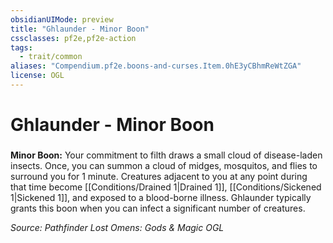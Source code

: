 ```yaml
---
obsidianUIMode: preview
title: "Ghlaunder - Minor Boon"
cssclasses: pf2e,pf2e-action
tags:
  - trait/common
aliases: "Compendium.pf2e.boons-and-curses.Item.0hE3yCBhmReWtZGA"
license: OGL
---
```

# Ghlaunder - Minor Boon

### 






**Minor Boon:** Your commitment to filth draws a small cloud of disease-laden insects. Once, you can summon a cloud of midges, mosquitos, and flies to surround you for 1 minute. Creatures adjacent to you at any point during that time become [[Conditions/Drained 1|Drained 1]], [[Conditions/Sickened 1|Sickened 1]], and exposed to a blood-borne illness. Ghlaunder typically grants this boon when you can infect a significant number of creatures.

*Source: Pathfinder Lost Omens: Gods & Magic*
*OGL*